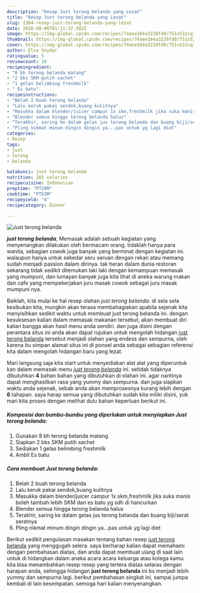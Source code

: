 ```yaml
---
description: "Resep Just terong belanda yang Lezat"
title: "Resep Just terong belanda yang Lezat"
slug: 2304-resep-just-terong-belanda-yang-lezat
date: 2020-08-06T01:11:37.582Z
image: https://img-global.cpcdn.com/recipes/74aee164a3220fd0/751x532cq70/just-terong-belanda-foto-resep-utama.jpg
thumbnail: https://img-global.cpcdn.com/recipes/74aee164a3220fd0/751x532cq70/just-terong-belanda-foto-resep-utama.jpg
cover: https://img-global.cpcdn.com/recipes/74aee164a3220fd0/751x532cq70/just-terong-belanda-foto-resep-utama.jpg
author: Elva Snyder
ratingvalue: 5
reviewcount: 10
recipeingredient:
- "8 bh terong belanda matang"
- "2 bks SKM putih sachet"
- "1 gelas belimbing freshmilk"
- " Es batu"
recipeinstructions:
- "Belah 2 buah terong belanda"
- "Lalu keruk pakai sendok,buang kulitnya"
- "Masukka dalam blender/juicer campur 1x skm,freshmilk jika suka manis boleh tambah lebih SKM dan es batu yg sdh di hancurkan"
- "Blender semua hingga terong belanda halus"
- "Terakhir, saring ke dalam gelas jus terong belanda dan buang biji/serat seratnya"
- "Pling nikmat minum dingin dingin ya...pas untuk yg lagi diet"
categories:
- Resep
tags:
- just
- terong
- belanda

katakunci: just terong belanda 
nutrition: 201 calories
recipecuisine: Indonesian
preptime: "PT20M"
cooktime: "PT53M"
recipeyield: "4"
recipecategory: Dinner

---
```



![Just terong belanda](https://img-global.cpcdn.com/recipes/74aee164a3220fd0/751x532cq70/just-terong-belanda-foto-resep-utama.jpg)

<b><i>just terong belanda</i></b>, Memasak adalah sebuah kegiatan yang menyenangkan dilakukan oleh bermacam orang. tidaklah hanya para wanita, sebagian cowok juga banyak yang berminat dengan kegiatan ini. walaupun hanya untuk sekedar seru seruan dengan rekan atau memang sudah menjadi passion dalam dirinya. tak heran dalam dunia restoran sekarang tidak sedikit ditemukan laki laki dengan kemampuan memasak yang mumpuni, dan lumayan banyak juga kita lihat di aneka warung makan dan cafe yang mempekerjakan juru masak cowok sebagai juru masak mumpuni nya.



Baiklah, kita mulai ke hal resep olahan <i>just terong belanda</i>. di sela sela kesibukan kita, mungkin akan terasa membahagiakan apabila sejenak kita menyisihkan sedikit waktu untuk membuat just terong belanda ini. dengan kesuksesan kalian dalam memasak makanan tersebut, akan membuat diri kalian bangga akan hasil menu anda sendiri. dan juga disini dengan perantara situs ini anda akan dapat rujukan untuk mengolah hidangan <u>just terong belanda</u> tersebut menjadi olahan yang endess dan sempurna, oleh karena itu simpan alamat situs ini di ponsel anda sebagai sebagian referensi kita dalam mengolah hidangan baru yang lezat.


Mari langsung saja kita start untuk menyediakan alat alat yang diperuntuk kan dalam memasak menu <u><i>just terong belanda</i></u> ini. setidak tidaknya dibutuhkan <b>4</b> bahan bahan yang dibutuhkan di olahan ini. agar nantinya dapat menghasilkan rasa yang yummy dan sempurna. dan juga siapkan waktu anda sejenak, sebab anda akan memprosesnya kurang lebih dengan <b>6</b> tahapan. saya harap semua yang dibutuhkan sudah kita miliki disini, yuk mari kita proses dengan melihat dulu bahan keperluan berikut ini.

<!--inarticleads1-->

##### Komposisi dan bumbu-bumbu yang diperlukan untuk menyiapkan Just terong belanda:

1. Gunakan 8 bh terong belanda matang
1. Siapkan 2 bks SKM putih sachet
1. Sediakan 1 gelas belimbing freshmilk
1. Ambil  Es batu




<!--inarticleads2-->

##### Cara membuat Just terong belanda:

1. Belah 2 buah terong belanda
1. Lalu keruk pakai sendok,buang kulitnya
1. Masukka dalam blender/juicer campur 1x skm,freshmilk jika suka manis boleh tambah lebih SKM dan es batu yg sdh di hancurkan
1. Blender semua hingga terong belanda halus
1. Terakhir, saring ke dalam gelas jus terong belanda dan buang biji/serat seratnya
1. Pling nikmat minum dingin dingin ya...pas untuk yg lagi diet




Berikut sedikit pengulasan masakan tentang bahan resep <u>just terong belanda</u> yang menggugah selera. saya berharap kalian dapat memahami dengan pembahasan diatas, dan anda dapat membuat ulang di saat lain untuk di hidangkan dalam aneka acara acara keluarga atau kolega kamu. kita bisa menambahkan resep resep yang tertera diatas selaras dengan harapan anda, sehingga hidangan <b>just terong belanda</b> ini bs menjadi lebih yummy dan sempurna lagi. berikut pembahasan singkat ini, sampai jumpa kembali di lain kesempatan. semoga hari kalian menyenangkan.
